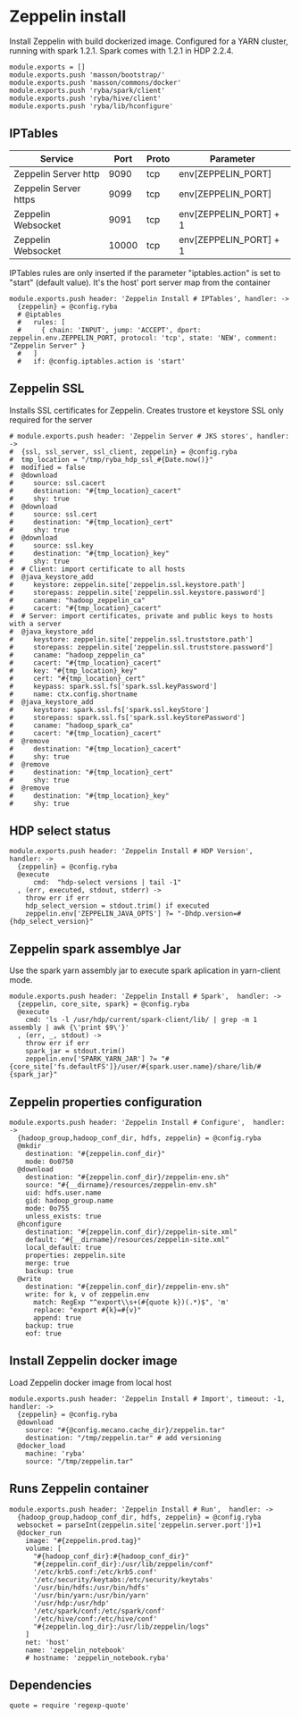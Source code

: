 # Zeppelin install

Install Zeppelin with build dockerized image.
Configured for a YARN  cluster, running with spark 1.2.1.
Spark comes with 1.2.1 in HDP 2.2.4.

    module.exports = []
    module.exports.push 'masson/bootstrap/'
    module.exports.push 'masson/commons/docker'
    module.exports.push 'ryba/spark/client'
    module.exports.push 'ryba/hive/client'
    module.exports.push 'ryba/lib/hconfigure'

## IPTables

| Service                 | Port  | Proto | Parameter                |
|-------------------------|-------|-------|--------------------------|
| Zeppelin Server http    | 9090  | tcp   | env[ZEPPELIN_PORT]       |
| Zeppelin Server https   | 9099  | tcp   | env[ZEPPELIN_PORT]       |
| Zeppelin Websocket      | 9091  | tcp   | env[ZEPPELIN_PORT] +  1  |
| Zeppelin Websocket      | 10000 | tcp   | env[ZEPPELIN_PORT] +  1  |


IPTables rules are only inserted if the parameter "iptables.action" is set to
"start" (default value).
It's the  host' port server map from the container

    module.exports.push header: 'Zeppelin Install # IPTables', handler: ->
      {zeppelin} = @config.ryba
      # @iptables
      #   rules: [
      #     { chain: 'INPUT', jump: 'ACCEPT', dport: zeppelin.env.ZEPPELIN_PORT, protocol: 'tcp', state: 'NEW', comment: "Zeppelin Server" }
      #   ]
      #   if: @config.iptables.action is 'start'

## Zeppelin SSL

Installs SSL certificates for Zeppelin. Creates trustore et keystore
SSL only required for the server

    # module.exports.push header: 'Zeppelin Server # JKS stores', handler: ->
    #  {ssl, ssl_server, ssl_client, zeppelin} = @config.ryba
    #  tmp_location = "/tmp/ryba_hdp_ssl_#{Date.now()}"
    #  modified = false
    #  @download
    #     source: ssl.cacert
    #     destination: "#{tmp_location}_cacert"
    #     shy: true
    #  @download
    #     source: ssl.cert
    #     destination: "#{tmp_location}_cert"
    #     shy: true
    #  @download
    #     source: ssl.key
    #     destination: "#{tmp_location}_key"
    #     shy: true
    #  # Client: import certificate to all hosts
    #  @java_keystore_add
    #     keystore: zeppelin.site['zeppelin.ssl.keystore.path']
    #     storepass: zeppelin.site['zeppelin.ssl.keystore.password']
    #     caname: "hadoop_zeppelin_ca"
    #     cacert: "#{tmp_location}_cacert"
    #  # Server: import certificates, private and public keys to hosts with a server
    #  @java_keystore_add
    #     keystore: zeppelin.site['zeppelin.ssl.truststore.path']
    #     storepass: zeppelin.site['zeppelin.ssl.truststore.password']
    #     caname: "hadoop_zeppelin_ca"
    #     cacert: "#{tmp_location}_cacert"
    #     key: "#{tmp_location}_key"
    #     cert: "#{tmp_location}_cert"
    #     keypass: spark.ssl.fs['spark.ssl.keyPassword']
    #     name: ctx.config.shortname
    #  @java_keystore_add
    #     keystore: spark.ssl.fs['spark.ssl.keyStore']
    #     storepass: spark.ssl.fs['spark.ssl.keyStorePassword']
    #     caname: "hadoop_spark_ca"
    #     cacert: "#{tmp_location}_cacert"
    #  @remove
    #     destination: "#{tmp_location}_cacert"
    #     shy: true
    #  @remove
    #     destination: "#{tmp_location}_cert"
    #     shy: true
    #  @remove
    #     destination: "#{tmp_location}_key"
    #     shy: true

## HDP select status

    module.exports.push header: 'Zeppelin Install # HDP Version',  handler: ->
      {zeppelin} = @config.ryba
      @execute
          cmd:  "hdp-select versions | tail -1"
      , (err, executed, stdout, stderr) ->
        throw err if err
        hdp_select_version = stdout.trim() if executed
        zeppelin.env['ZEPPELIN_JAVA_OPTS'] ?= "-Dhdp.version=#{hdp_select_version}"

## Zeppelin spark assemblye Jar

Use the spark yarn assembly jar to execute spark aplication in yarn-client mode.

    module.exports.push header: 'Zeppelin Install # Spark',  handler: ->
      {zeppelin, core_site, spark} = @config.ryba
      @execute
        cmd: 'ls -l /usr/hdp/current/spark-client/lib/ | grep -m 1 assembly | awk {\'print $9\'}'
      , (err, _, stdout) ->
        throw err if err
        spark_jar = stdout.trim()
        zeppelin.env['SPARK_YARN_JAR'] ?= "#{core_site['fs.defaultFS']}/user/#{spark.user.name}/share/lib/#{spark_jar}"

## Zeppelin properties configuration
    
    module.exports.push header: 'Zeppelin Install # Configure',  handler: ->
      {hadoop_group,hadoop_conf_dir, hdfs, zeppelin} = @config.ryba
      @mkdir
        destination: "#{zeppelin.conf_dir}"
        mode: 0o0750
      @download
        destination: "#{zeppelin.conf_dir}/zeppelin-env.sh"
        source: "#{__dirname}/resources/zeppelin-env.sh"
        uid: hdfs.user.name
        gid: hadoop_group.name
        mode: 0o755
        unless_exists: true
      @hconfigure
        destination: "#{zeppelin.conf_dir}/zeppelin-site.xml"
        default: "#{__dirname}/resources/zeppelin-site.xml"
        local_default: true
        properties: zeppelin.site
        merge: true
        backup: true
      @write
        destination: "#{zeppelin.conf_dir}/zeppelin-env.sh"
        write: for k, v of zeppelin.env
          match: RegExp "^export\\s+(#{quote k})(.*)$", 'm'
          replace: "export #{k}=#{v}"
          append: true
        backup: true
        eof: true

## Install Zeppelin docker image

Load Zeppelin docker image from local host

    module.exports.push header: 'Zeppelin Install # Import', timeout: -1, handler: ->
      {zeppelin} = @config.ryba
      @download
        source: "#{@config.mecano.cache_dir}/zeppelin.tar"
        destination: "/tmp/zeppelin.tar" # add versioning
      @docker_load
        machine: 'ryba'
        source: "/tmp/zeppelin.tar"

## Runs Zeppelin container 

    module.exports.push header: 'Zeppelin Install # Run',  handler: ->
      {hadoop_group,hadoop_conf_dir, hdfs, zeppelin} = @config.ryba
      websocket = parseInt(zeppelin.site['zeppelin.server.port'])+1
      @docker_run
        image: "#{zeppelin.prod.tag}"
        volume: [
          "#{hadoop_conf_dir}:#{hadoop_conf_dir}"
          "#{zeppelin.conf_dir}:/usr/lib/zeppelin/conf"
          '/etc/krb5.conf:/etc/krb5.conf'
          '/etc/security/keytabs:/etc/security/keytabs'
          '/usr/bin/hdfs:/usr/bin/hdfs'
          '/usr/bin/yarn:/usr/bin/yarn'
          '/usr/hdp:/usr/hdp'
          '/etc/spark/conf:/etc/spark/conf'
          '/etc/hive/conf:/etc/hive/conf'
          "#{zeppelin.log_dir}:/usr/lib/zeppelin/logs"
        ]
        net: 'host'
        name: 'zeppelin_notebook'
        # hostname: 'zeppelin_notebook.ryba'

## Dependencies

    quote = require 'regexp-quote'
